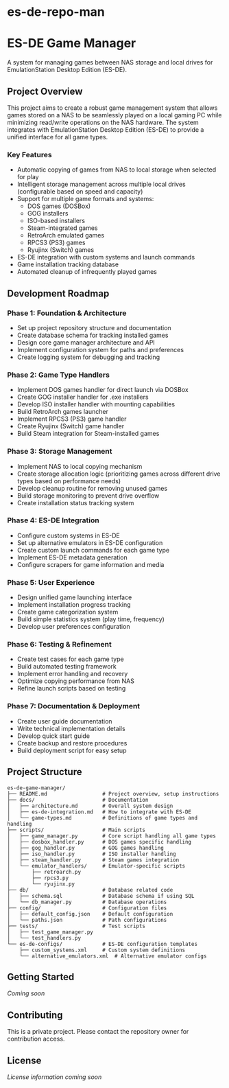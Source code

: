 # es-de-repo-man
# ES-DE Game Manager

A system for managing games between NAS storage and local drives for EmulationStation Desktop Edition (ES-DE).

## Project Overview

This project aims to create a robust game management system that allows games stored on a NAS to be seamlessly played on a local gaming PC while minimizing read/write operations on the NAS hardware. The system integrates with EmulationStation Desktop Edition (ES-DE) to provide a unified interface for all game types.

### Key Features

- Automatic copying of games from NAS to local storage when selected for play
- Intelligent storage management across multiple local drives (configurable based on speed and capacity)
- Support for multiple game formats and systems:
  - DOS games (DOSBox)
  - GOG installers
  - ISO-based installers
  - Steam-integrated games
  - RetroArch emulated games
  - RPCS3 (PS3) games
  - Ryujinx (Switch) games
- ES-DE integration with custom systems and launch commands
- Game installation tracking database
- Automated cleanup of infrequently played games

## Development Roadmap

### Phase 1: Foundation & Architecture
- Set up project repository structure and documentation
- Create database schema for tracking installed games
- Design core game manager architecture and API
- Implement configuration system for paths and preferences
- Create logging system for debugging and tracking

### Phase 2: Game Type Handlers
- Implement DOS games handler for direct launch via DOSBox
- Create GOG installer handler for .exe installers
- Develop ISO installer handler with mounting capabilities
- Build RetroArch games launcher
- Implement RPCS3 (PS3) game handler
- Create Ryujinx (Switch) game handler
- Build Steam integration for Steam-installed games

### Phase 3: Storage Management
- Implement NAS to local copying mechanism
- Create storage allocation logic (prioritizing games across different drive types based on performance needs)
- Develop cleanup routine for removing unused games
- Build storage monitoring to prevent drive overflow
- Create installation status tracking system

### Phase 4: ES-DE Integration
- Configure custom systems in ES-DE
- Set up alternative emulators in ES-DE configuration
- Create custom launch commands for each game type
- Implement ES-DE metadata generation
- Configure scrapers for game information and media

### Phase 5: User Experience
- Design unified game launching interface
- Implement installation progress tracking
- Create game categorization system
- Build simple statistics system (play time, frequency)
- Develop user preferences configuration

### Phase 6: Testing & Refinement
- Create test cases for each game type
- Build automated testing framework
- Implement error handling and recovery
- Optimize copying performance from NAS
- Refine launch scripts based on testing

### Phase 7: Documentation & Deployment
- Create user guide documentation
- Write technical implementation details
- Develop quick start guide
- Create backup and restore procedures
- Build deployment script for easy setup

## Project Structure

```
es-de-game-manager/
├── README.md                  # Project overview, setup instructions
├── docs/                      # Documentation
│   ├── architecture.md        # Overall system design
│   ├── es-de-integration.md   # How to integrate with ES-DE
│   └── game-types.md          # Definitions of game types and handling
├── scripts/                   # Main scripts
│   ├── game_manager.py        # Core script handling all game types
│   ├── dosbox_handler.py      # DOS games specific handling
│   ├── gog_handler.py         # GOG games handling
│   ├── iso_handler.py         # ISO installer handling
│   ├── steam_handler.py       # Steam games integration
│   └── emulator_handlers/     # Emulator-specific scripts
│       ├── retroarch.py
│       ├── rpcs3.py
│       └── ryujinx.py
├── db/                        # Database related code
│   ├── schema.sql             # Database schema if using SQL
│   └── db_manager.py          # Database operations
├── config/                    # Configuration files
│   ├── default_config.json    # Default configuration
│   └── paths.json             # Path configurations
├── tests/                     # Test scripts
│   ├── test_game_manager.py
│   └── test_handlers.py
└── es-de-configs/             # ES-DE configuration templates
    ├── custom_systems.xml     # Custom system definitions
    └── alternative_emulators.xml  # Alternative emulator configs
```

## Getting Started

*Coming soon*

## Contributing

This is a private project. Please contact the repository owner for contribution access.

## License

*License information coming soon*
